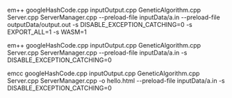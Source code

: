em++ googleHashCode.cpp inputOutput.cpp GeneticAlgorithm.cpp Server.cpp ServerManager.cpp --preload-file inputData/a.in --preload-file outputData/output.out -s DISABLE_EXCEPTION_CATCHING=0 -s EXPORT_ALL=1 -s WASM=1

em++ googleHashCode.cpp inputOutput.cpp GeneticAlgorithm.cpp Server.cpp ServerManager.cpp --preload-file inputData/a.in -s DISABLE_EXCEPTION_CATCHING=0

emcc googleHashCode.cpp inputOutput.cpp GeneticAlgorithm.cpp Server.cpp ServerManager.cpp -o hello.html --preload-file inputData/a.in -s DISABLE_EXCEPTION_CATCHING=0